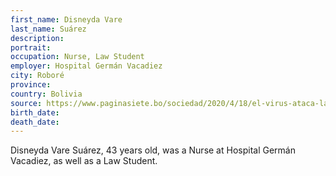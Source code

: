 ```yaml
---
first_name: Disneyda Vare
last_name: Suárez
description: 
portrait: 
occupation: Nurse, Law Student
employer: Hospital Germán Vacadiez
city: Roboré
province: 
country: Bolivia
source: https://www.paginasiete.bo/sociedad/2020/4/18/el-virus-ataca-la-primera-linea-19-salubristas-infectados-muertos-253014.html
birth_date: 
death_date: 
---
```


Disneyda Vare Suárez, 43 years old, was a Nurse at Hospital Germán Vacadiez, as well as a Law Student.